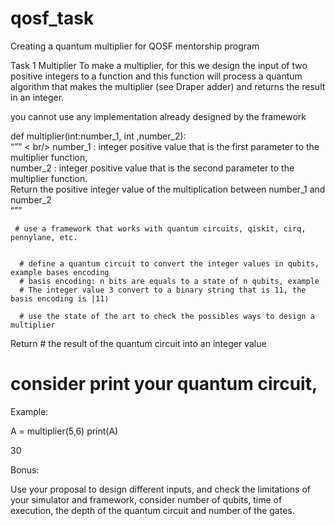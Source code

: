 # qosf_task
Creating a quantum multiplier for QOSF mentorship program

Task 1 Multiplier
To make a multiplier, for this we design the input of two positive integers to a function and this function will process a quantum algorithm that makes the multiplier (see Draper adder) and returns the result in an integer. <br />

you cannot use any implementation already designed by the framework <br />


def multiplier(int:number_1, int ,number_2): <br />
     “”” < br/>
 number_1 : integer positive value that is the first parameter to the multiplier function, <br/>
number_2 : integer positive value that is the second parameter to the multiplier function. <br/>
Return the positive integer value of the multiplication between number_1 and number_2 <br />
     “”” <br />

     # use a framework that works with quantum circuits, qiskit, cirq, pennylane, etc. 


      # define a quantum circuit to convert the integer values in qubits, example bases encoding 
      # basis encoding: n bits are equals to a state of n qubits, example 
      # The integer value 3 convert to a binary string that is 11, the basis encoding is |11⟩
     
      # use the state of the art to check the possibles ways to design a multiplier

  Return # the result of the quantum circuit into an integer value

# consider print your quantum circuit,


Example:

A = multiplier(5,6)
print(A)

30

Bonus: 

Use your proposal to design different inputs, and check the limitations of your simulator and framework, consider number of qubits, time of execution, the depth of the quantum circuit and number of the gates.
